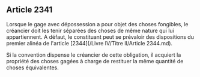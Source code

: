 Article 2341
----
Lorsque le gage avec dépossession a pour objet des choses fongibles, le
créancier doit les tenir séparées des choses de même nature qui lui
appartiennent. A défaut, le constituant peut se prévaloir des dispositions du
premier alinéa de l'article [2344](/Livre IV/Titre II/Article 2344.md).

Si la convention dispense le créancier de cette obligation, il acquiert la
propriété des choses gagées à charge de restituer la même quantité de choses
équivalentes.
